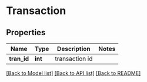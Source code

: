 # Transaction

## Properties
Name | Type | Description | Notes
------------ | ------------- | ------------- | -------------
**tran_id** | **int** | transaction id | 

[[Back to Model list]](../README.md#documentation-for-models) [[Back to API list]](../README.md#documentation-for-api-endpoints) [[Back to README]](../README.md)

